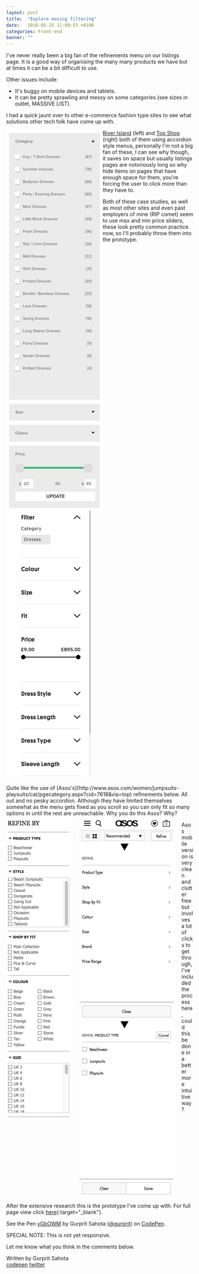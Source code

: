```yaml
---
layout: post
title:  "Explore moving filtering"
date:   2016-05-25 11:09:53 +0100
categories: Front-end
banner: ""
---
```

I've never really been a big fan of the refinements menu on our listings page. It is a good way of organising the many many products we have but at times it can be a bit difficult to use.

Other issues include:

* It's buggy on mobile devices and tablets.
* It can be pretty sprawling and messy on some categories (see sizes in outlet, MASSIVE LIST).
<!--more-->


I had a quick jaunt over to other e-commerce fashion type sites to see what solutions other tech folk have come up with.

<img src="/post-img/riverisland-refinements.png" style="float: left;">

<img src="/post-img/topshop-refinements.png" style="float: left; padding: 0 20px 0 0;">

[River Island](http://www.riverisland.com/women/dresses/_/N-7zk?icid=mu/women/dresses) (left) and [Top Shop](http://www.topshop.com/en/tsuk/category/clothing-427/dresses-442/N-85cZdgl?Nf=nowPrice%7CBTWN%2B65.0%2B145.0&No=0&Nrpp=20&siteId=%2F12556) (right) both of them using accordion style menus, personally I'm not a big fan of these, I can see why though, it saves on space but usually listings pages are notoriously long so why hide items on pages that have enough space for them, you're forcing the user to click more than they have to.

Both of these case studies, as well as most other sites and even past employers of mine (RIP comet) seem to use max and min price sliders, these look pretty common practice now, so I'll probably throw them into the prototype.

<div style="clear:both;"></div>
<br>
Quite like the use of [Asos's](http://www.asos.com/women/jumpsuits-playsuits/cat/pgecategory.aspx?cid=7618&via=top) refinements below. All out and no pesky accordion. Although they have limited themselves somewhat as the menu gets fixed as you scroll so you can only fit so many options in until the rest are unreachable. Why you do this Asos? Why?

<img src="/post-img/asos-refinements.png" style="float: left;">

<img src="/post-img/asos-mobile-refinements.png" style="float: left;  left; padding: 0 20px;">

Asos mobile version is very clean and clutter free but involves a lot of clicks to get through, I've included the process here, could this be done in a better more intuitive way?

<div style="clear:both;"></div>

After the extensive research this is the prototype I've come up with. For full page view click [here](http://codepen.io/gurprit/full/vGbOWM/){:target="_blank"}.

<p data-height="300" data-theme-id="19927" data-slug-hash="vGbOWM" data-default-tab="result" data-user="gurprit" data-embed-version="2" class="codepen">See the Pen <a href="http://codepen.io/gurprit/pen/vGbOWM/">vGbOWM</a> by Gurprit Sahota (<a href="http://codepen.io/gurprit">@gurprit</a>) on <a href="http://codepen.io">CodePen</a>.</p>
<script async src="//assets.codepen.io/assets/embed/ei.js"></script>

SPECIAL NOTE: This is not yet responsive.

Let me know what you think in the comments below.

Written by Gurprit Sahota<br>[codepen](http://codepen.io/gurprit/) [twitter](https://twitter.com/gups)

